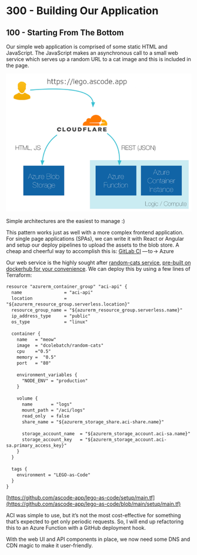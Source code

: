 # 300 - Building Our Application

## 100 - Starting From The Bottom
Our simple web application is comprised of some static HTML and JavaScript. The JavaScript makes an asynchronous call to a small web service which serves up a random URL to a cat image and this is included in the page.

![LEGO-as-Code Architecture.](../images/lego-as-code-architecture.png)

Simple architectures are the easiest to manage :)

This pattern works just as well with a more complex frontend application. For single page applications (SPAs), we can write it with React or Angular and setup our deploy pipelines to upload the assets to the blob store. A cheap and cheerful way to accomplish this is: 
[GitLab CI](https://about.gitlab.com/features/gitlab-ci-cd/) — to → Azure

Our web service is the highly sought after [random-cats service](https://github.com/ascode/lego-as-code/blob/main/api), [pre-built on dockerhub for your convenience](https://hub.docker.com/r/dcolebatch/random-cats/). We can deploy this by using a few lines of Terraform:

```
resource "azurerm_container_group" "aci-api" {
  name                = "aci-api"
  location            = "${azurerm_resource_group.serverless.location}"
  resource_group_name = "${azurerm_resource_group.serverless.name}"
  ip_address_type     = "public"
  os_type             = "linux"

  container {
    name   = "meow"
    image  = "dcolebatch/random-cats"
    cpu    ="0.5"
    memory =  "0.5"
    port   = "80"

    environment_variables {
      "NODE_ENV" = "production"
    }

    volume {
      name       = "logs"
      mount_path = "/aci/logs"
      read_only  = false
      share_name = "${azurerm_storage_share.aci-share.name}"

      storage_account_name  = "${azurerm_storage_account.aci-sa.name}"
      storage_account_key   = "${azurerm_storage_account.aci-sa.primary_access_key}"
    }
  }

  tags {
    environment = "LEGO-as-Code"
  }
}
```

[https://github.com/ascode-app/lego-as-code/setup/main.tf](https://github.com/ascode-app/lego-as-code/blob/main/setup/main.tf)

ACI was simple to use, but it’s not the most cost-effective for something that’s expected to get only periodic requests. So, I will end up refactoring this to an Azure Function with a GitHub deployment hook.

With the web UI and API components in place, we now need some DNS and CDN magic to make it user-friendly.
